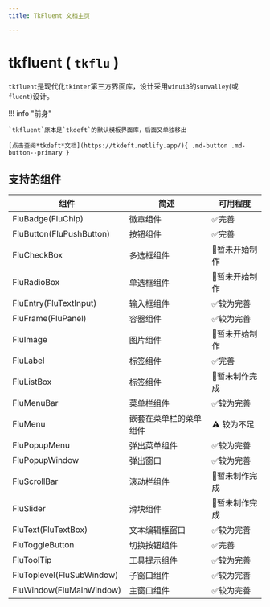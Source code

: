 ```yaml
---
title: TkFluent 文档主页

---
```


# tkfluent ( `tkflu` )

`tkfluent`是现代化`tkinter`第三方界面库，设计采用`winui3`的`sunvalley`(或`fluent`)设计。

!!! info "前身"

    `tkfluent`原本是`tkdeft`的默认模板界面库，后面又单独移出

    [点击查阅*tkdeft*文档](https://tkdeft.netlify.app/){ .md-button .md-button--primary }


## 支持的组件
| 组件                        | 简述          | 可用程度                   |
|---------------------------|-------------|------------------------|
| FluBadge(FluChip)         | 徽章组件        | :white_check_mark:完善   |
| FluButton(FluPushButton)  | 按钮组件        | :white_check_mark:完善   |
| FluCheckBox               | 多选框组件       | :no_entry_sign:暂未开始制作  |
| FluRadioBox               | 单选框组件       | :no_entry_sign:暂未开始制作  |
| FluEntry(FluTextInput)    | 输入框组件       | :white_check_mark:较为完善 |
| FluFrame(FluPanel)        | 容器组件        | :white_check_mark:较为完善 |
| FluImage                  | 图片组件        | :no_entry_sign:暂未开始制作  |
| FluLabel                  | 标签组件        | :white_check_mark:完善   |
| FluListBox                | 标签组件        | :no_entry_sign:暂未制作完成  |
| FluMenuBar                | 菜单栏组件       | :white_check_mark:较为完善 |
| FluMenu                   | 嵌套在菜单栏的菜单组件 | :warning: 较为不足         |
| FluPopupMenu              | 弹出菜单组件      | :white_check_mark:较为完善 |
| FluPopupWindow            | 弹出窗口        | :white_check_mark:较为完善 |
| FluScrollBar              | 滚动栏组件       | :no_entry_sign:暂未制作完成  |
| FluSlider                 | 滑块组件        | :no_entry_sign:暂未制作完成  |
| FluText(FluTextBox)       | 文本编辑框窗口     | :white_check_mark:较为完善 |
| FluToggleButton           | 切换按钮组件      | :white_check_mark:完善   |
| FluToolTip                | 工具提示组件      | :white_check_mark:较为完善 |
| FluToplevel(FluSubWindow) | 子窗口组件       | :white_check_mark:较为完善 |
| FluWindow(FluMainWindow)  | 主窗口组件       | :white_check_mark:较为完善 |